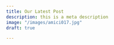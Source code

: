 ```yaml
---
title: Our Latest Post
description: this is a meta description
image: "/images/amici017.jpg"
draft: true

---
```

